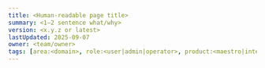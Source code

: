 ```yaml
---
title: <Human-readable page title>
summary: <1–2 sentence what/why>
version: <x.y.z or latest>
lastUpdated: 2025-09-07
owner: <team/owner>
tags: [area:<domain>, role:<user|admin|operator>, product:<maestro|intelgraph>]
---
```


# <Title>

> **TL;DR:** <short elevator pitch>

## See also

- [[Related Page 1]](../path)
- [[Related Page 2]](../path)

## Next steps

- <Do this next…>

